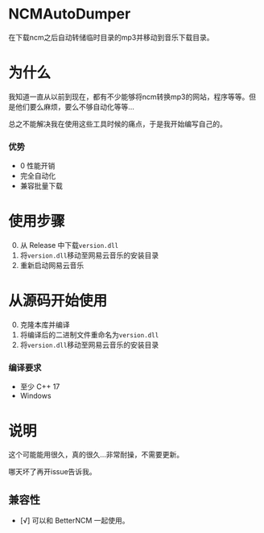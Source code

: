 # NCMAutoDumper

在下载ncm之后自动转储临时目录的mp3并移动到音乐下载目录。

# 为什么
我知道一直从以前到现在，都有不少能够将ncm转换mp3的网站，程序等等。但是他们要么麻烦，要么不够自动化等等...

总之不能解决我在使用这些工具时候的痛点，于是我开始编写自己的。

### 优势
- 0 性能开销
- 完全自动化
- 兼容批量下载

# 使用步骤
0. 从 Release 中下载`version.dll`
1. 将`version.dll`移动至网易云音乐的安装目录
2. 重新启动网易云音乐

# 从源码开始使用
0. 克隆本库并编译
1. 将编译后的二进制文件重命名为`version.dll`
2. 将`version.dll`移动至网易云音乐的安装目录

### 编译要求
- 至少 C++ 17
- Windows

# 说明
这个可能能用很久，真的很久...非常耐操，不需要更新。

哪天坏了再开issue告诉我。

## 兼容性
- [√] 可以和 BetterNCM 一起使用。

